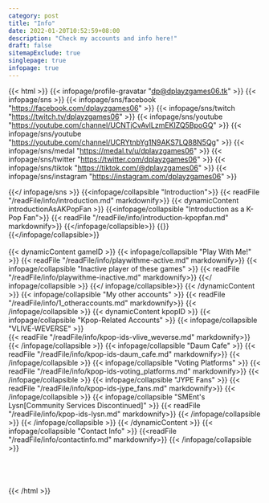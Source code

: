 ```yaml
---
category: post
title: "Info"
date: 2022-01-20T10:52:59+08:00
description: "Check my accounts and info here!"
draft: false
sitemapExclude: true
singlepage: true
infopage: true
---
```

{{< html >}}
{{< infopage/profile-gravatar "dp@dplayzgames06.tk" >}}
{{< infopage/sns >}}
    {{< infopage/sns/facebook "https://facebook.com/dplayzgames06" >}}
	{{< infopage/sns/twitch "https://twitch.tv/dplayzgames06" >}}
	{{< infopage/sns/youtube "https://youtube.com/channel/UCNTjCvAvlLzmEKIZQ5BpoGQ" >}}
	{{< infopage/sns/youtube "https://youtube.com/channel/UCRYtnbYg1N9AKS7LQ88N5Qg" >}}
    {{< infopage/sns/medal "https://medal.tv/u/dplayzgames06" >}}
	{{< infopage/sns/twitter "https://twitter.com/dplayzgames06" >}}
	{{< infopage/sns/tiktok "https://tiktok.com/@dplayzgames06" >}}
    {{< infopage/sns/instagram "https://instagram.com/dplayzgames06" >}}
	</br>	
	
{{</ infopage/sns >}}
	{{<infopage/collapsible "Introduction">}}
		{{< readFile "/readFile/info/introduction.md" markdownify>}}
		{{< dynamicContent introductionAsAKPopFan >}}
			{{<infopage/collapsible "Introduction as a K-Pop Fan">}}
				{{< readFile "/readFile/info/introduction-kpopfan.md" markdownify>}}
			{{</infopage/collapsible>}}
		{{</dynamicContent>}}
	{{</infopage/collapsible>}}
<br>
<br>
		{{< dynamicContent gameID >}}
			{{< infopage/collapsible "Play With Me!" >}}
				{{< readFile "/readFile/info/playwithme-active.md" markdownify>}}
				{{< infopage/collapsible "Inactive player of these games" >}}
					{{< readFile "/readFile/info/playwithme-inactive.md" markdownify>}}
				{{</ infopage/collapsible >}}
			{{</ infopage/collapsible>}}
		{{< /dynamicContent >}}
		{{< infopage/collapsible "My other accounts" >}}
			{{< readFile "/readFile/info/1_otheraccounts.md" markdownify>}}
		{{< /infopage/collapsible >}}
		{{< dynamicContent kpopID >}}
			{{< infopage/collapsible "Kpop-Related Accounts" >}}
				{{< infopage/collapsible "VLIVE-WEVERSE" >}}	
					{{< readFile "/readFile/info/kpop-ids-vlive_weverse.md" markdownify>}}
				{{< /infopage/collapsible >}}
				{{< infopage/collapsible "Daum Cafe" >}}
						{{< readFile "/readFile/info/kpop-ids-daum_cafe.md" markdownify>}}
				{{< /infopage/collapsible >}}
				{{< infopage/collapsible "Voting Platforms" >}}
						{{< readFile "/readFile/info/kpop-ids-voting_platforms.md" markdownify>}}
				{{< /infopage/collapsible >}}
				{{< infopage/collapsible "JYPE Fans" >}}
						{{< readFile "/readFile/info/kpop-ids-jype_fans.md" markdownify>}}
				{{< /infopage/collapsible >}}
				{{< infopage/collapsible "SMEnt's Lysn[Community Services Discontinued]" >}}
						{{< readFile "/readFile/info/kpop-ids-lysn.md" markdownify>}}
				{{< /infopage/collapsible >}}
			{{< /infopage/collapsible >}}
		{{< /dynamicContent >}}
		{{< infopage/collapsible "Contact Info" >}}
			{{<readFile "/readFile/info/contactinfo.md" markdownify>}}
		{{< /infopage/collapsible >}}
	<br>
	<br>
	<br>
	<br>
	<br>
	</div>
{{< /html >}}
